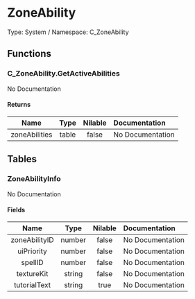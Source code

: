 # ZoneAbility

Type: System / Namespace: C_ZoneAbility

## Functions

### C_ZoneAbility.GetActiveAbilities

No Documentation

#### Returns
|Name|Type|Nilable|Documentation|
|:---:|:---:|:---:|:---|
|zoneAbilities|table|false|No Documentation|
## Tables

### ZoneAbilityInfo

No Documentation

#### Fields
|Name|Type|Nilable|Documentation|
|:---:|:---:|:---:|:---|
|zoneAbilityID|number|false|No Documentation|
|uiPriority|number|false|No Documentation|
|spellID|number|false|No Documentation|
|textureKit|string|false|No Documentation|
|tutorialText|string|true|No Documentation|